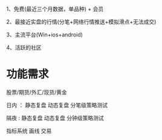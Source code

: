 1、免费(最近三个月数据，单品种) + 会员

2、最接近实盘的行情(分笔+网络行情推送+模拟滑点+无法成交)

3、主流平台(Win+ios+android)

4、活跃的社区

# 功能需求 #

股票/期货/外汇/现货/黄金

日内 ：  静态复盘 动态复盘 分笔级策略测试

隔夜  :   静态复盘 动态复盘 分钟级策略测试

指标系统
画线
交易